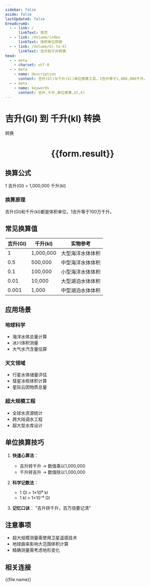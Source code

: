 ```yaml
---
sidebar: false
aside: false
lastUpdated: false
breadcrumb:
  - - link: /
      linkText: 首页
  - - link: /Volume/index
      linkText: 体积单位转换
  - - link: /Volume/Gl-to-kl
      linkText: 吉升到千升转换
head:
  - - meta
    - charset: utf-8
  - - meta
    - name: description
      content: 吉升(Gl)与千升(kl)单位换算工具，1吉升等于1,000,000千升。
  - - meta
    - name: keywords
      content: 吉升,千升,单位换算,Gl,kl
---
```


# 吉升(Gl) 到 千升(kl) 转换

<script setup>
import { onMounted, reactive, inject ,ref  } from 'vue'
import { NButton,NForm ,NFormItem,NInput,NInputNumber,NSelect,NCard,useMessage ,NGrid ,NGi } from 'naive-ui'
import { defineClientComponent } from 'vitepress'
import { Volume } from '../../files';

const convert = inject('convert')
const formRef = ref(null);
const rules = {
  number:{
    required: true,
    type: 'number',
    trigger: "blur"
  }
}
const form = reactive({
  number:null,
  result:'',
  title:'吉升(Gl)到千升(kl)换算'
})

const convertHandler = (e) => {
  e.preventDefault();
  formRef.value?.validate((errors)=>{
    if (!errors) {
      form.result = `${form.number} Gl = ${convert(form.number).from('Gl').to('kl')} kl`
    }
  })
}
</script>

<n-form size="large" :model="form" ref='formRef' :rules="rules">
  <n-form-item label="数值" path="number">
    <n-input-number size="large" style="width:100%" :min="0" v-model:value="form.number" placeholder="请输入吉升数值" />
  </n-form-item>
  <n-form-item>
    <n-button type="primary" style="width:100%" @click="convertHandler">转换</n-button>
  </n-form-item>
</n-form>
<n-card embedded :bordered="false" hoverable>
  <div style="text-align:center">
    <h1>{{form.result}}</h1>
  </div>
</n-card>

## 换算公式
1 吉升(Gl) = 1,000,000 千升(kl)

### 换算原理
吉升(Gl)和千升(kl)都是体积单位，1吉升等于100万千升。

## 常见换算值
| 吉升(Gl) | 千升(kl) | 实物参考                 |
|---------|---------|--------------------------|
| 1       | 1,000,000 | 大型海洋水体体积          |
| 0.5     | 500,000 | 中型海洋水体体积          |
| 0.1     | 100,000 | 小型海洋水体体积          |
| 0.01    | 10,000 | 大型湖泊水体体积          |
| 0.001   | 1,000 | 中型湖泊水体体积          |

## 应用场景
### 地球科学
- 海洋水体总量计算
- 冰川体积测量
- 大气水汽含量估算

### 天文领域
- 行星水体储量评估
- 彗星冰核体积计算
- 星际云团物质总量

### 超大规模工程
- 全球水资源统计
- 跨大陆调水工程
- 超大型水库设计

## 单位换算技巧
1. **快速心算法**：
   - 吉升转千升 → 数值乘以1,000,000
   - 千升转吉升 → 数值除以1,000,000

2. **科学记数法**：
   - 1 Gl = 1×10⁶ kl
   - 1 kl = 1×10⁻⁶ Gl

3. **记忆口诀**：
   "吉升转千升，百万倍要记清"

## 注意事项
- 超大规模测量需使用卫星遥感技术
- 地球曲率影响大范围体积计算
- 精确测量需考虑地形变化

## 相关连接
<n-grid x-gap="12" :cols="4">
  <n-gi v-for="(file, index) in Volume" :key="index">
    <n-button
      text
      tag="a"
      :href="file.path"
      type="primary"
    >
      {{file.name}}
    </n-button>
  </n-gi>
</n-grid>